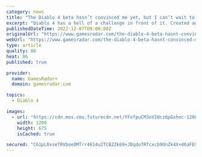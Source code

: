 ```yaml
---
category: news
title: "The Diablo 4 beta hasn’t convinced me yet, but I can’t wait to play more"
excerpt: "Diablo 4 has a hell of a challenge in front of it. Created against Activision Blizzard’s alleged toxic working culture, a team of developers has been tasked with aiding the ongoing resurrection of a gaming behemoth."
publishedDateTime: 2022-12-07T08:00:00Z
originalUrl: "https://www.gamesradar.com/the-diablo-4-beta-hasnt-convinced-me-yet-but-i-cant-wait-to-play-more/"
webUrl: "https://www.gamesradar.com/the-diablo-4-beta-hasnt-convinced-me-yet-but-i-cant-wait-to-play-more/"
type: article
quality: 86
heat: 86
published: true

provider:
  name: GamesRadar+
  domain: gamesradar.com

topics:
  - Diablo 4

images:
  - url: "https://cdn.mos.cms.futurecdn.net/YFofpuCM3oV2Ucz6pGxhec-1200-80.jpg"
    width: 1200
    height: 675
    isCached: true

secured: "C61pL6vseTRVboeOMTrr4614u2TCBZZk69+JDqdoTRTcxcb9OnZk4X+d6aFE9uAt4qpmPuXD2KJMUGX6AbjPV3nMoFHg/f9YaSxj2s3xu8v4VeDuRvWXa+gPmjWaHDbnHwy5CF+/EJFZ94xNNVO4fllGtx+0g1C8b+CiQBZdmU2O1uaaFyjFLmDoL8LfQBJQKQebux81e1nUBILtnk4tQs/FBJHLDIRJnbFfcdnORhi0Rb646Iw1r487uPJJQXYqfIXQf8NxA/vsci0CWR9grW1QQsz5+qjCVaacNaDp5Yz8CmH2N9hT5KJsoiDvlLz5NJ6BXrxOHK33ml8vpMyeUNQ9sQ2YqQHy9OKud4VKfUs=;14FydAMx8P9vFy6ZahS/Zg=="
---
```


